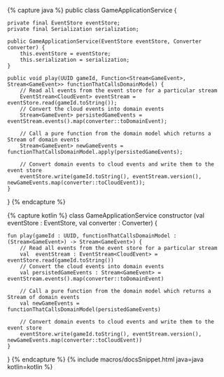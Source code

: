 {% capture java %}
public class GameApplicationService {

    private final EventStore eventStore;
    private final Serialization serialization;

    public GameApplicationService(EventStore eventStore, Converter converter) {
        this.eventStore = eventStore;
        this.serialization = serialization;
    }

    public void play(UUID gameId, Function<Stream<GameEvent>, Stream<GameEvent>> functionThatCallsDomainModel) {
        // Read all events from the event store for a particular stream
        EventStream<CloudEvent> eventStream = eventStore.read(gameId.toString());
        // Convert the cloud events into domain events
        Stream<GameEvent> persistedGameEvents = eventStream.events().map(converter::toDomainEvent);

        // Call a pure function from the domain model which returns a Stream of domain events  
        Stream<GameEvent> newGameEvents = functionThatCallsDomainModel.apply(persistedGameEvents);

        // Convert domain events to cloud events and write them to the event store  
        eventStore.write(gameId.toString(), eventStream.version(), newGameEvents.map(converter::toCloudEvent));
    }
}
{% endcapture %}

{% capture kotlin %}
class GameApplicationService constructor (val eventStore : EventStore, val converter : Converter) {

    fun play(gameId : UUID, functionThatCallsDomainModel : (Stream<GameEvent>) -> Stream<GameEvent>) {
        // Read all events from the event store for a particular stream
        val  eventStream : EventStream<CloudEvent> = eventStore.read(gameId.toString())
        // Convert the cloud events into domain events
        val persistedGameEvents : Stream<GameEvent> = eventStream.events().map(converter::toDomainEvent)

        // Call a pure function from the domain model which returns a Stream of domain events
        val newGameEvents = functionThatCallsDomainModel(persistedGameEvents)

        // Convert domain events to cloud events and write them to the event store
        eventStore.write(gameId.toString(), eventStream.version(), newGameEvents.map(converter::toCloudEvent))
    }
}
{% endcapture %}
{% include macros/docsSnippet.html java=java kotlin=kotlin %}
